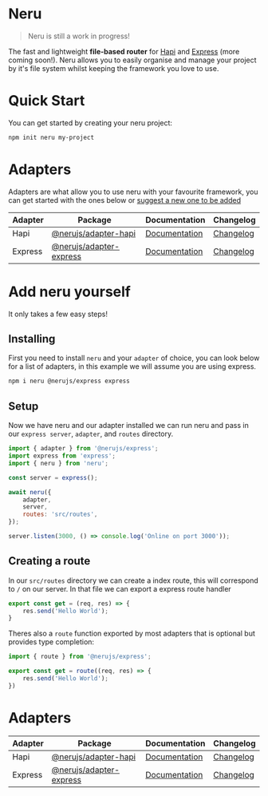 # Neru

> Neru is still a work in progress!

The fast and lightweight **file-based router** for [Hapi](https://github.com/hapijs/hapi) and [Express](https://github.com/expressjs/express) (more coming soon!). Neru allows you to easily organise and manage your project by it's file system whilst keeping the framework you love to use.

# Quick Start

You can get started by creating your neru project:

```bash
npm init neru my-project
```

# Adapters

Adapters are what allow you to use neru with your favourite framework, you can get started with the ones below or [suggest a new one to be added](https://github.com/ghostdevv/neru/issues/new)

| Adapter | Package                                             | Documentation                                       | Changelog                                          |
|---------|-----------------------------------------------------|-----------------------------------------------------|----------------------------------------------------|
| Hapi    | [@nerujs/adapter-hapi](packages/adapter-hapi)       | [Documentation](packages/adapter-hapi/README.md)    | [Changelog](packages/adapter-hapi/CHANGELOG.md)    |
| Express | [@nerujs/adapter-express](packages/adapter-express) | [Documentation](packages/adapter-express/README.md) | [Changelog](packages/adapter-express/CHANGELOG.md) |

# Add neru yourself

It only takes a few easy steps!

## Installing

First you need to install `neru` and your `adapter` of choice, you can look below for a list of adapters, in this example we will assume you are using express.

```bash
npm i neru @nerujs/express express
```

## Setup

Now we have neru and our adapter installed we can run neru and pass in our `express server`, `adapter`, and `routes` directory.

```js
import { adapter } from '@nerujs/express';
import express from 'express';
import { neru } from 'neru';

const server = express();

await neru({
    adapter,
    server,
    routes: 'src/routes',
});

server.listen(3000, () => console.log('Online on port 3000'));
```

## Creating a route

In our `src/routes` directory we can create a index route, this will correspond to `/` on our server. In that file we can export a express route handler

```js
export const get = (req, res) => {
    res.send('Hello World');
}
```

Theres also a `route` function exported by most adapters that is optional but provides type completion:

```js
import { route } from '@nerujs/express';

export const get = route((req, res) => {
    res.send('Hello World');
})
```

# Adapters

| Adapter | Package                                             | Documentation                                       | Changelog                                          |
|---------|-----------------------------------------------------|-----------------------------------------------------|----------------------------------------------------|
| Hapi    | [@nerujs/adapter-hapi](packages/adapter-hapi)       | [Documentation](packages/adapter-hapi/README.md)    | [Changelog](packages/adapter-hapi/CHANGELOG.md)    |
| Express | [@nerujs/adapter-express](packages/adapter-express) | [Documentation](packages/adapter-express/README.md) | [Changelog](packages/adapter-express/CHANGELOG.md) |
